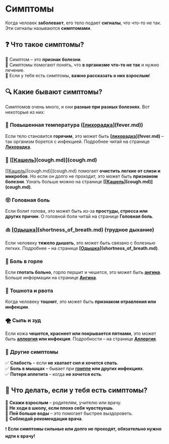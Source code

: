 # Симптомы  

Когда человек **заболевает**, его тело подает **сигналы**, что что-то не так. Эти сигналы называются **симптомами**.  

## ❓ Что такое симптомы?  
🔹 Симптом – это **признак болезни**.  
🔹 Симптомы помогают понять, что **в организме что-то не так** и нужно лечение.  
🔹 Если у тебя есть симптомы, **важно рассказать о них взрослым**!  

## 🔍 Какие бывают симптомы?  
Симптомов очень много, и они **разные при разных болезнях**. Вот некоторые из них:  

### 🤒 **Повышенная температура ([[лихорадка](fever.md)](fever.md))**  
Если тело становится **горячим**, это может быть **[[лихорадка](fever.md)](fever.md)** – так организм борется с инфекцией. Подробнее читай на странице **[Лихорадка](fever.md)**.  

### 🤧 **[[[Кашель](cough.md)](cough.md)](cough.md)**  
[[[Кашель](cough.md)](cough.md)](cough.md) помогает **очистить легкие от слизи и микробов**. Но если он долго не проходит, это может быть **признаком болезни**. Узнать больше можно на странице **[[[Кашель](cough.md)](cough.md)](cough.md)**.  

### 😵 **Головная боль**  
Если болит голова, это может быть из-за **простуды, стресса или других причин**. О головной боли читай на странице **Головная боль**.  

### 🫁 **[[Одышка](shortness_of_breath.md)](shortness_of_breath.md) (трудное дыхание)**  
Если человеку **тяжело дышать**, это может быть связано с болезнью легких. Подробнее – на странице **[[Одышка](shortness_of_breath.md)](shortness_of_breath.md)**.  

### 🤕 **Боль в горле**  
Если **глотать больно**, горло першит и чешется, это может быть **[ангина](tonsillitis.md)**. Больше информации на странице **[Ангина](tonsillitis.md)**.  

### 🤢 **Тошнота и рвота**  
Когда человеку **тошнит**, это может быть **признаком отравления или инфекции**.  

### 🌪 **Сыпь и зуд**  
Если кожа **чешется, краснеет или покрывается пятнами**, это может быть **[аллергия](allergies.md) или инфекция**. Подробности – на странице **[Аллергия](allergies.md)**.  

### 🔄 **Другие симптомы**  
✅ **Слабость** – если **не хватает сил и хочется спать**.  
✅ **Боль в мышцах** – бывает при **[гриппе](gripp.md) или других инфекциях**.  
✅ **Потеря аппетита** – когда **не хочется есть**.  

## 🏥 Что делать, если у тебя есть симптомы?  
🔹 **Скажи взрослым** – родителям, учителю или врачу.  
🔹 **Не ходи в школу, если плохо себя чувствуешь**.  
🔹 **Пей больше воды** – это помогает быстрее выздороветь.  
🔹 **Соблюдай рекомендации врача**.  

❗ **Если симптомы сильные или долго не проходят, обязательно нужно идти к врачу!**  
